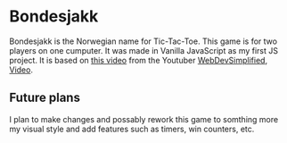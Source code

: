 # Bondesjakk

Bondesjakk is the Norwegian name for Tic-Tac-Toe.
This game is for two players on one cumputer.
It was made in Vanilla JavaScript as my first JS project.
It is based on [this video](https://youtu.be/Y-GkMjUZsmM) from the Youtuber [WebDevSimplified](https://www.youtube.com/channel/UCFbNIlppjAuEX4znoulh0Cw), [Video](https://youtu.be/Y-GkMjUZsmM).

## Future plans

I plan to make changes and possably rework this game to somthing more my visual style and add features such as timers, win counters, etc.
